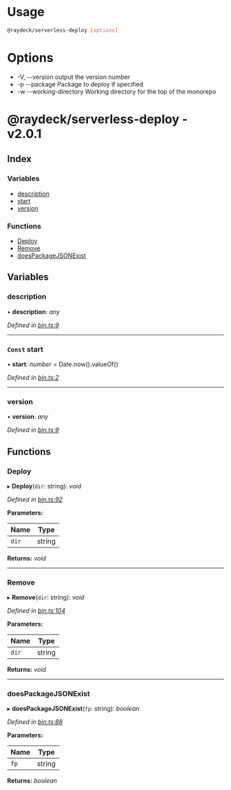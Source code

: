 
<a name="__climd"></a>

# Usage
```bash
@raydeck/serverless-deploy [options]
```
# Options
* -V, --version output the version number 
* -p --package Package to deploy if specified 
* -w --working-directory Working directory for the top of the monorepo 

<a name="librarymd"></a>


# @raydeck/serverless-deploy - v2.0.1

## Index

### Variables

* [description](#description)
* [start](#const-start)
* [version](#version)

### Functions

* [Deploy](#deploy)
* [Remove](#remove)
* [doesPackageJSONExist](#doespackagejsonexist)

## Variables

###  description

• **description**: *any*

*Defined in [bin.ts:9](https://github.com/rhdeck/serverless-deploy/blob/3df2512/src/bin.ts#L9)*

___

### `Const` start

• **start**: *number* = Date.now().valueOf()

*Defined in [bin.ts:2](https://github.com/rhdeck/serverless-deploy/blob/3df2512/src/bin.ts#L2)*

___

###  version

• **version**: *any*

*Defined in [bin.ts:9](https://github.com/rhdeck/serverless-deploy/blob/3df2512/src/bin.ts#L9)*

## Functions

###  Deploy

▸ **Deploy**(`dir`: string): *void*

*Defined in [bin.ts:92](https://github.com/rhdeck/serverless-deploy/blob/3df2512/src/bin.ts#L92)*

**Parameters:**

Name | Type |
------ | ------ |
`dir` | string |

**Returns:** *void*

___

###  Remove

▸ **Remove**(`dir`: string): *void*

*Defined in [bin.ts:104](https://github.com/rhdeck/serverless-deploy/blob/3df2512/src/bin.ts#L104)*

**Parameters:**

Name | Type |
------ | ------ |
`dir` | string |

**Returns:** *void*

___

###  doesPackageJSONExist

▸ **doesPackageJSONExist**(`fp`: string): *boolean*

*Defined in [bin.ts:88](https://github.com/rhdeck/serverless-deploy/blob/3df2512/src/bin.ts#L88)*

**Parameters:**

Name | Type |
------ | ------ |
`fp` | string |

**Returns:** *boolean*
